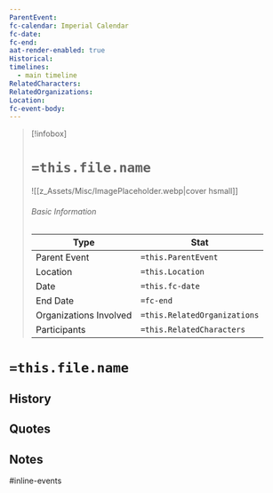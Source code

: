 ```yaml
---
ParentEvent: 
fc-calendar: Imperial Calendar
fc-date: 
fc-end: 
aat-render-enabled: true
Historical: 
timelines:
  - main timeline
RelatedCharacters: 
RelatedOrganizations: 
Location: 
fc-event-body:
---
```


> [!infobox]
> # `=this.file.name`
> ![[z_Assets/Misc/ImagePlaceholder.webp|cover hsmall]]
> ###### Basic Information
> Type |  Stat |
> ---|---|
> Parent Event | `=this.ParentEvent` |
> Location | `=this.Location` |
> Date | `=this.fc-date` |
> End Date | `=fc-end` |
> Organizations Involved | `=this.RelatedOrganizations` |
>Participants | `=this.RelatedCharacters` |


# `=this.file.name`

## History

## Quotes

## Notes


#inline-events